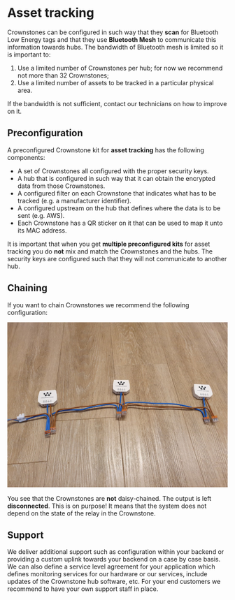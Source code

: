 # Asset tracking

Crownstones can be configured in such way that they **scan** for Bluetooth Low Energy tags and that they use **Bluetooth Mesh** to communicate this information towards hubs. The bandwidth of Bluetooth mesh is limited so it is important to:

1. Use a limited number of Crownstones per hub; for now we recommend not more than 32 Crownstones;
2. Use a limited number of assets to be tracked in a particular physical area.

If the bandwidth is not sufficient, contact our technicians on how to improve on it.

## Preconfiguration

A preconfigured Crownstone kit for **asset tracking** has the following components:

* A set of Crownstones all configured with the proper security keys.
* A hub that is configured in such way that it can obtain the encrypted data from those Crownstones.
* A configured filter on each Crownstone that indicates what has to be tracked (e.g. a manufacturer identifier).
* A configured upstream on the hub that defines where the data is to be sent (e.g. AWS).
* Each Crownstone has a QR sticker on it that can be used to map it unto its MAC address.

It is important that when you get **multiple preconfigured kits** for asset tracking you do **not** mix and match the Crownstones and the hubs. The security keys are configured such that they will not communicate to another hub.

## Chaining

If you want to chain Crownstones we recommend the following configuration:

![Chain Crownstones](https://github.com/crownstone/crownstone-sdk/raw/master/images/crownstone-chain.jpg)

You see that the Crownstones are **not** daisy-chained. The output is left **disconnected**. This is on purpose! It means that the system does not depend on the state of the relay in the Crownstone.

## Support

We deliver additional support such as configuration within your backend or providing a custom uplink towards your backend on a case by case basis. We can also define a service level agreement for your application which defines monitoring services for our hardware or our services, include updates of the Crownstone hub software, etc. For your end customers we recommend to have your own support staff in place.
